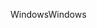 <span data-ttu-id="df09d-101">Windows</span><span class="sxs-lookup"><span data-stu-id="df09d-101">Windows</span></span>
